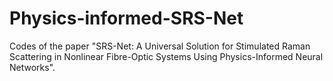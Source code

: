 # Physics-informed-SRS-Net
Codes of the paper "SRS-Net: A Universal Solution for Stimulated Raman Scattering in Nonlinear Fibre-Optic Systems Using Physics-Informed Neural Networks".
